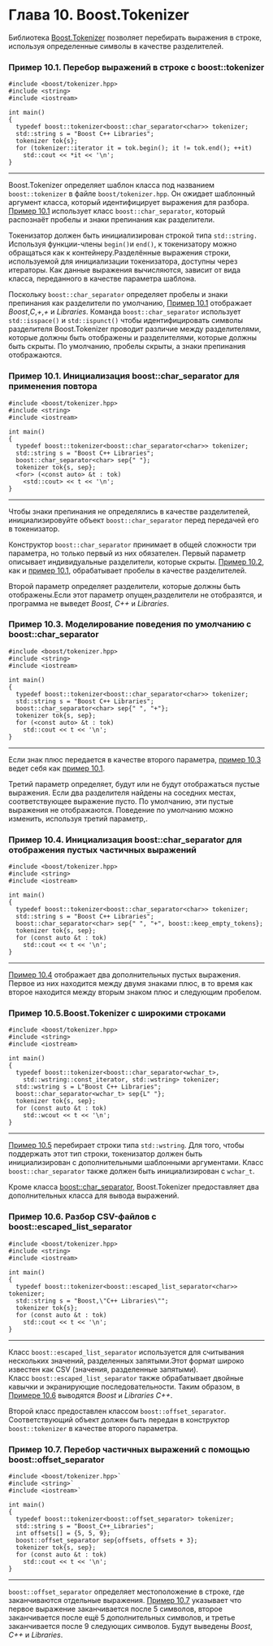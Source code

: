 # Глава 10. Boost.Tokenizer
Библиотека [Boost.Tokenizer](http://www.boost.org/doc/libs/1_62_0/libs/tokenizer/) позволяет перебирать  выражения в строке, используя определенные символы в качестве разделителей.

### Пример 10.1. Перебор выражений в строке с boost::tokenizer

```
#include <boost/tokenizer.hpp> 
#include <string>  
#include <iostream>  

int main()  
{  
  typedef boost::tokenizer<boost::char_separator<char>> tokenizer;  
  std::string s = "Boost C++ Libraries";  
  tokenizer tok{s};  
  for (tokenizer::iterator it = tok.begin(); it != tok.end(); ++it)  
    std::cout << *it << '\n';  
}  
```

---
Boost.Tokenizer определяет шаблон класса под названием  `boost::tokenizer` в файле `boost/tokenizer.hpp`. Он ожидает шаблонный аргумент класса, который идентифицирует выражения для разбора. [Пример 10.1](http://theboostcpplibraries.com/boost.tokenizer#ex.tokenizer_01/ "Пример 10.1. Перебор частичных выражений в строке с boost::tokenizer") использует класс `boost::char_separator`, который 
распознаёт пробелы и знаки препинания как разделители.

Токенизатор должен быть инициализирован строкой типа  `std::string.` Используя функции-члены `begin()`и `end()`, к токенизатору можно обращаться как к контейнеру.Разделённые выражения строки, используемой для инициализации токенизатора, доступны через итераторы. Как данные выражения вычисляются, зависит от вида класса, переданного в качестве параметра шаблона.

Поскольку `boost::char_separator`  определяет пробелы и знаки препинания как разделители по умолчанию, [Пример 10.1](http://theboostcpplibraries.com/boost.tokenizer#ex.tokenizer_01/ "Перебор выражений в строке с boost::tokenizer") отображает _Boost_,_С_,_+_,_+_ и _Libraries_.  Команда `boost::char_separator` использует `std::isspace()` и `std::ispunct()` чтобы идентифицировать символы разделителя Boost.Tokenizer проводит различие между разделителями, которые должны быть отображены и разделителями, которые должны быть скрыты. По умолчанию, пробелы скрыты, а знаки препинания отображаются.

### Пример 10.1. Инициализация boost::char_separator для применения повтора

```
#include <boost/tokenizer.hpp>  
#include <string>  
#include <iostream>  

int main()  
{  
  typedef boost::tokenizer<boost::char_separator<char>> tokenizer;  
  std::string s = "Boost C++ Libraries";  
  boost::char_separator<char> sep{" "};  
  tokenizer tok{s, sep};  
  <for> (<const auto> &t : tok)  
    <std::cout> << t << '\n';  
}
```

---
Чтобы знаки препинания не определялись в качестве разделителей, инициализировуйте объект `boost::char_separator`  перед передачей его в токенизатор.

Конструктор  `boost::char_separator` принимает в общей сложности три параметра, но только первый из них обязателен. Первый параметр описывает индивидуальные разделители, которые скрыты. [Пример 10.2](http://theboostcpplibraries.com/boost.tokenizer#ex.tokenizer_02/ "Пример 10.1. Инициализация boost::char_separator для применения повтора"), как и [пример 10.1](http://theboostcpplibraries.com/boost.tokenizer#ex.tokenizer_01/ "Пример 10.1. Перебор выражений в строке с boost::tokenizer"), обрабатывает пробелы в качестве разделителей.

Второй параметр определяет разделители, которые должны быть отображены.Если этот параметр опущен,разделители не отобразятся, и программа не выведет _Boost_, _C++_ и _Libraries_.

### Пример 10.3. Моделирование поведения по умолчанию с  boost::char_separator

```
#include <boost/tokenizer.hpp>  
#include <string>  
#include <iostream>  

int main()  
{  
  typedef boost::tokenizer<boost::char_separator<char>> tokenizer;  
  std::string s = "Boost C++ Libraries";  
  boost::char_separator<char> sep{" ", "+"};  
  tokenizer tok{s, sep};  
  for (<const auto> &t : tok)  
    std::cout << t << '\n';  
}
```

---
Если знак плюс передается в качестве второго параметра, [пример 10.3](http://theboostcpplibraries.com/boost.tokenizer#ex.tokenizer_03/ "Пример 10.3. Моделирование поведения по умолчанию с  boost::char_separator") ведет себя как  [пример 10.1](http://theboostcpplibraries.com/boost.tokenizer#ex.tokenizer_01/ "Пример 10.1. Инициализация boost::char_separator для применения повтора").

Третий параметр определяет, будут или не  будут отображаться пустые выражения. Если два разделителя найдены на соседних местах, соответствующее выражение пусто. По умолчанию, эти пустые выражения не отображаются. Поведение по умолчанию можно изменить, используя третий параметр,.

### Пример 10.4. Инициализация boost::char_separator для отображения пустых частичных выражений

```
#include <boost/tokenizer.hpp>  
#include <string>  
#include <iostream>  

int main()  
{  
  typedef boost::tokenizer<boost::char_separator<char>> tokenizer;  
  std::string s = "Boost C++ Libraries";  
  boost::char_separator<char> sep{" ", "+", boost::keep_empty_tokens};  
  tokenizer tok{s, sep};  
  for (const auto &t : tok)  
    std::cout << t << '\n';  
}
```

---
[Пример 10.4](http://theboostcpplibraries.com/boost.tokenizer#ex.tokenizer_04/ "Пример 10.4. Инициализация `boost::char_separator` для отображения пустых выражений") отображает два дополнительных пустых выражения. Первое из них находится между двумя знаками плюс, в то время как второе находится между вторым знаком плюс и следующим пробелом.


### Пример 10.5.Boost.Tokenizer с широкими строками

```
#include <boost/tokenizer.hpp>  
#include <string>  
#include <iostream>  

int main()  
{  
  typedef boost::tokenizer<boost::char_separator<wchar_t>,  
    std::wstring::const_iterator, std::wstring> tokenizer;  
  std::wstring s = L"Boost C++ Libraries";  
  boost::char_separator<wchar_t> sep{L" "};  
  tokenizer tok{s, sep};  
  for (const auto &t : tok)  
    std::wcout << t << '\n';  
}
```

---
[Пример 10.5](http://theboostcpplibraries.com/boost.tokenizer#ex.tokenizer_05/ "Пример 10.5.Boost.Tokenizer с широкими строками") перебирает строки типа  `std::wstring`. Для того, чтобы поддержать этот тип строки, токенизатор должен быть инициализирован с дополнительными  шаблонными аргументами. Класс `boost::char_separator` также должен быть инициализирован с `wchar_t`.

Кроме класса  <boost::char_separator>, Boost.Tokenizer предоставляет два дополнительных класса для вывода выражений.

### Пример 10.6. Разбор CSV-файлов с  boost::escaped_list_separator

```
#include <boost/tokenizer.hpp>  
#include <string>  
#include <iostream>  

int main()  
{  
  typedef boost::tokenizer<boost::escaped_list_separator<char>> tokenizer;  
  std::string s = "Boost,\"C++ Libraries\"";  
  tokenizer tok{s};  
  for (const auto &t : tok)  
    std::cout << t << '\n';  
}
```

---
Класс `boost::escaped_list_separator` используется для считывания нескольких значений, разделенных запятыми.Этот формат широко известен как CSV (значения, разделенные запятыми).  
Класс `boost::escaped_list_separator` также обрабатывает двойные кавычки и экранирующие последовательности. Таким образом, в [Примере 10.6](http://theboostcpplibraries.com/boost.tokenizer#ex.tokenizer_06/ "Пример 10.6. Разбор CSV-файлов с  boost::escaped_list_separator") выводятся _Boost_ и _Libraries С++_.

Второй класс предоставлен классом `boost::offset_separator`. Соответствующий объект должен быть передан в конструктор `boost::tokenizer` в качестве второго параметра.

### Пример 10.7. Перебор частичных выражений с помощью boost::offset_separator

```
#include <boost/tokenizer.hpp>`  
#include <string>`  
#include <iostream>`  

int main()  
{  
  typedef boost::tokenizer<boost::offset_separator> tokenizer;  
  std::string s = "Boost_C++_Libraries";  
  int offsets[] = {5, 5, 9};  
  boost::offset_separator sep{offsets, offsets + 3};  
  tokenizer tok{s, sep};  
  for (const auto &t : tok)  
    std::cout << t << '\n';  
}
```

---
`boost::offset_separator` определяет местоположение в строке, где заканчиваются отдельные выражения. [Пример 10.7](http://theboostcpplibraries.com/boost.tokenizer#ex.tokenizer_07/ " Пример 10.7. Перебор частичных выражений с помощью boost::offset_separator") указывает что первое выражение заканчивается после 5 символов, второе заканчивается после ещё 5 дополнительных символов, и третье заканчивается после 9 следующих символов. Будут выведены _Boost_, _С++_ и _Libraries_.




